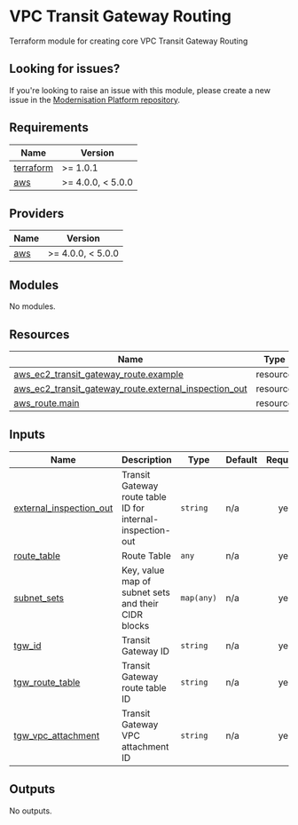# VPC Transit Gateway Routing

Terraform module for creating core VPC Transit Gateway Routing

## Looking for issues?
If you're looking to raise an issue with this module, please create a new issue in the [Modernisation Platform repository](https://github.com/ministryofjustice/modernisation-platform/issues).

<!-- BEGIN_TF_DOCS -->
## Requirements

| Name | Version |
|------|---------|
| <a name="requirement_terraform"></a> [terraform](#requirement\_terraform) | >= 1.0.1 |
| <a name="requirement_aws"></a> [aws](#requirement\_aws) | >= 4.0.0, < 5.0.0 |

## Providers

| Name | Version |
|------|---------|
| <a name="provider_aws"></a> [aws](#provider\_aws) | >= 4.0.0, < 5.0.0 |

## Modules

No modules.

## Resources

| Name | Type |
|------|------|
| [aws_ec2_transit_gateway_route.example](https://registry.terraform.io/providers/hashicorp/aws/latest/docs/resources/ec2_transit_gateway_route) | resource |
| [aws_ec2_transit_gateway_route.external_inspection_out](https://registry.terraform.io/providers/hashicorp/aws/latest/docs/resources/ec2_transit_gateway_route) | resource |
| [aws_route.main](https://registry.terraform.io/providers/hashicorp/aws/latest/docs/resources/route) | resource |

## Inputs

| Name | Description | Type | Default | Required |
|------|-------------|------|---------|:--------:|
| <a name="input_external_inspection_out"></a> [external\_inspection\_out](#input\_external\_inspection\_out) | Transit Gateway route table ID for internal-inspection-out | `string` | n/a | yes |
| <a name="input_route_table"></a> [route\_table](#input\_route\_table) | Route Table | `any` | n/a | yes |
| <a name="input_subnet_sets"></a> [subnet\_sets](#input\_subnet\_sets) | Key, value map of subnet sets and their CIDR blocks | `map(any)` | n/a | yes |
| <a name="input_tgw_id"></a> [tgw\_id](#input\_tgw\_id) | Transit Gateway ID | `string` | n/a | yes |
| <a name="input_tgw_route_table"></a> [tgw\_route\_table](#input\_tgw\_route\_table) | Transit Gateway route table ID | `string` | n/a | yes |
| <a name="input_tgw_vpc_attachment"></a> [tgw\_vpc\_attachment](#input\_tgw\_vpc\_attachment) | Transit Gateway VPC attachment ID | `string` | n/a | yes |

## Outputs

No outputs.
<!-- END_TF_DOCS -->